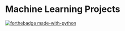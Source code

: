# Machine Learning Projects
[![forthebadge made-with-python](http://ForTheBadge.com/images/badges/made-with-python.svg)](https://www.python.org/)
